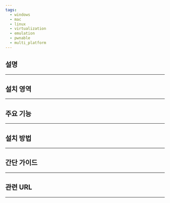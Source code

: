 ```yaml
---
tags:
  - windows
  - mac
  - linux
  - virtualization
  - emulation
  - pwnable
  - multi_platform
---
```

## 설명
---


## 설치 영역
---


## 주요 기능
---


## 설치 방법
---


## 간단 가이드
---


## 관련 URL
---
